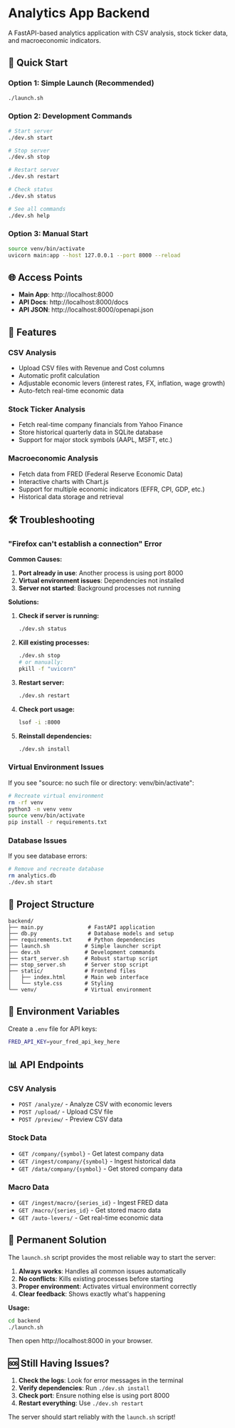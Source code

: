 # Analytics App Backend

A FastAPI-based analytics application with CSV analysis, stock ticker data, and macroeconomic indicators.

## 🚀 Quick Start

### Option 1: Simple Launch (Recommended)
```bash
./launch.sh
```

### Option 2: Development Commands
```bash
# Start server
./dev.sh start

# Stop server  
./dev.sh stop

# Restart server
./dev.sh restart

# Check status
./dev.sh status

# See all commands
./dev.sh help
```

### Option 3: Manual Start
```bash
source venv/bin/activate
uvicorn main:app --host 127.0.0.1 --port 8000 --reload
```

## 🌐 Access Points

- **Main App**: http://localhost:8000
- **API Docs**: http://localhost:8000/docs
- **API JSON**: http://localhost:8000/openapi.json

## 🔧 Features

### CSV Analysis
- Upload CSV files with Revenue and Cost columns
- Automatic profit calculation
- Adjustable economic levers (interest rates, FX, inflation, wage growth)
- Auto-fetch real-time economic data

### Stock Ticker Analysis
- Fetch real-time company financials from Yahoo Finance
- Store historical quarterly data in SQLite database
- Support for major stock symbols (AAPL, MSFT, etc.)

### Macroeconomic Analysis
- Fetch data from FRED (Federal Reserve Economic Data)
- Interactive charts with Chart.js
- Support for multiple economic indicators (EFFR, CPI, GDP, etc.)
- Historical data storage and retrieval

## 🛠️ Troubleshooting

### "Firefox can't establish a connection" Error

**Common Causes:**
1. **Port already in use**: Another process is using port 8000
2. **Virtual environment issues**: Dependencies not installed
3. **Server not started**: Background processes not running

**Solutions:**

1. **Check if server is running:**
   ```bash
   ./dev.sh status
   ```

2. **Kill existing processes:**
   ```bash
   ./dev.sh stop
   # or manually:
   pkill -f "uvicorn"
   ```

3. **Restart server:**
   ```bash
   ./dev.sh restart
   ```

4. **Check port usage:**
   ```bash
   lsof -i :8000
   ```

5. **Reinstall dependencies:**
   ```bash
   ./dev.sh install
   ```

### Virtual Environment Issues

If you see "source: no such file or directory: venv/bin/activate":

```bash
# Recreate virtual environment
rm -rf venv
python3 -m venv venv
source venv/bin/activate
pip install -r requirements.txt
```

### Database Issues

If you see database errors:

```bash
# Remove and recreate database
rm analytics.db
./dev.sh start
```

## 📁 Project Structure

```
backend/
├── main.py              # FastAPI application
├── db.py                # Database models and setup
├── requirements.txt     # Python dependencies
├── launch.sh           # Simple launcher script
├── dev.sh              # Development commands
├── start_server.sh     # Robust startup script
├── stop_server.sh      # Server stop script
├── static/             # Frontend files
│   ├── index.html      # Main web interface
│   └── style.css       # Styling
└── venv/               # Virtual environment
```

## 🔑 Environment Variables

Create a `.env` file for API keys:

```bash
FRED_API_KEY=your_fred_api_key_here
```

## 📊 API Endpoints

### CSV Analysis
- `POST /analyze/` - Analyze CSV with economic levers
- `POST /upload/` - Upload CSV file
- `POST /preview/` - Preview CSV data

### Stock Data
- `GET /company/{symbol}` - Get latest company data
- `GET /ingest/company/{symbol}` - Ingest historical data
- `GET /data/company/{symbol}` - Get stored company data

### Macro Data
- `GET /ingest/macro/{series_id}` - Ingest FRED data
- `GET /macro/{series_id}` - Get stored macro data
- `GET /auto-levers/` - Get real-time economic data

## 🎯 Permanent Solution

The `launch.sh` script provides the most reliable way to start the server:

1. **Always works**: Handles all common issues automatically
2. **No conflicts**: Kills existing processes before starting
3. **Proper environment**: Activates virtual environment correctly
4. **Clear feedback**: Shows exactly what's happening

**Usage:**
```bash
cd backend
./launch.sh
```

Then open http://localhost:8000 in your browser.

## 🆘 Still Having Issues?

1. **Check the logs**: Look for error messages in the terminal
2. **Verify dependencies**: Run `./dev.sh install`
3. **Check port**: Ensure nothing else is using port 8000
4. **Restart everything**: Use `./dev.sh restart`

The server should start reliably with the `launch.sh` script! 